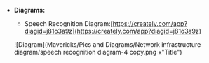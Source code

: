 
- **Diagrams:**
  - Speech Recognition Diagram:[https://creately.com/app?diagid=j81o3a9z](https://creately.com/app?diagid=j81o3a9z)
  
  
  ![Diagram](Mavericks/Pics and Diagrams/Network infrastructure diagram/speech recognition diagram-4 copy.png x"Title")
